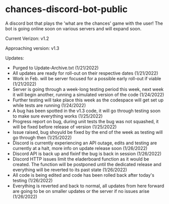 # chances-discord-bot-public
A discord bot that plays the 'what are the chances' game with the user! The bot is going online soon on various servers and will expand soon.

Current Verizon: v1.2

Approaching version: v1.3

Updates:
- Purged to Update-Archive.txt (1/21/2022)
- All updates are ready for roll-out on their respective dates (1/21/2022)
- Work in Feb. will be server focused for a possible early roll-out if viable (1/21/2022)
- Server is going through a week-long testing period this week, next week it will begin another, running a simulated version of the code (1/24/2022)
- Further testing will take place this week as the codespace will get set up while tests are running (1/24/2022)
- A bug has been spotted in the v1.3 code, it will go through testing soon to make sure everything works (1/25/2022)
- Progress report on bug, during unit tests the bug was not squashed, it will be fixed before release of version (1/25/2022)
- Issue raised, bug shoyuld be fixed by the end of the week as testing will go through then (1/25/2022)
- Discord is currently experiencing an API outage, edits and testing are currently at a halt, more info on update release soon (1/26/2022)
- Discord API is back up and fixinf the bug is back in session (1/26/2022)
- Discord HTTP issues limit the eladerboard function as it would be created. The function will be postponed until the dedicated release and everything will be reverted to its past state (1/26/2022)
- All code is being edited and code has been rolled back after today's testing (1/26/2022)
- Everything is reverted and back to normal, all updates from here forward are going to be on smaller updates or the server if no issues arise (1/26/2022)
